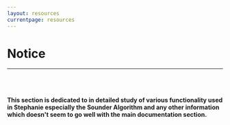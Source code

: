```yaml
---
layout: resources
currentpage: resources
---
```




<div class="row text-center">
	<h1>Notice</h1>
	<hr>
	<p style="padding-top: 50px"><strong>This section is dedicated to in detailed study of various functionality used in Stephanie especially the Sounder Algorithm and any other information which doesn't seem to go well with the main documentation section.</strong></p>
</div>